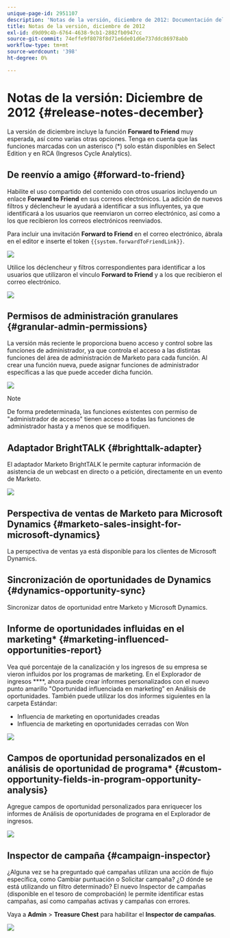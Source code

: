 ```yaml
---
unique-page-id: 2951107
description: 'Notas de la versión, diciembre de 2012: Documentación del producto de Marketo'
title: Notas de la versión, diciembre de 2012
exl-id: d9d09c4b-6764-4638-9cb1-2882fb0947cc
source-git-commit: 74effe9f8078f8d71e6de01d6e737ddc86978abb
workflow-type: tm+mt
source-wordcount: '398'
ht-degree: 0%

---
```


# Notas de la versión: Diciembre de 2012 {#release-notes-december}

La versión de diciembre incluye la función **Forward to Friend** muy esperada, así como varias otras opciones. Tenga en cuenta que las funciones marcadas con un asterisco (*) solo están disponibles en Select Edition y en RCA (Ingresos Cycle Analytics).

## De reenvío a amigo {#forward-to-friend}

Habilite el uso compartido del contenido con otros usuarios incluyendo un enlace **Forward to Friend** en sus correos electrónicos. La adición de nuevos filtros y déclencheur le ayudará a identificar a sus influyentes, ya que identificará a los usuarios que reenviaron un correo electrónico, así como a los que recibieron los correos electrónicos reenviados.

Para incluir una invitación **Forward to Friend** en el correo electrónico, ábrala en el editor e inserte el token `{{system.forwardToFriendLink}}`.

![](assets/image2014-9-23-10-3a50-3a45.png)

Utilice los déclencheur y filtros correspondientes para identificar a los usuarios que utilizaron el vínculo **Forward to Friend** y a los que recibieron el correo electrónico.

![](assets/image2014-9-23-10-3a50-3a56.png)

## Permisos de administración granulares {#granular-admin-permissions}

La versión más reciente le proporciona bueno acceso y control sobre las funciones de administrador, ya que controla el acceso a las distintas funciones del área de administración de Marketo para cada función. Al crear una función nueva, puede asignar funciones de administrador específicas a las que puede acceder dicha función.

![](assets/image2014-9-23-10-3a51-3a18.png)

>[!NOTE]
>
>De forma predeterminada, las funciones existentes con permiso de &quot;administrador de acceso&quot; tienen acceso a todas las funciones de administrador hasta y a menos que se modifiquen.

## Adaptador BrightTALK {#brighttalk-adapter}

El adaptador Marketo BrightTALK le permite capturar información de asistencia de un webcast en directo o a petición, directamente en un evento de Marketo.

![](assets/image2014-9-23-10-3a51-3a31.png)

## Perspectiva de ventas de Marketo para Microsoft Dynamics {#marketo-sales-insight-for-microsoft-dynamics}

La perspectiva de ventas ya está disponible para los clientes de Microsoft Dynamics.

## Sincronización de oportunidades de Dynamics {#dynamics-opportunity-sync}

Sincronizar datos de oportunidad entre Marketo y Microsoft Dynamics.

## Informe de oportunidades influidas en el marketing* {#marketing-influenced-opportunities-report}

Vea qué porcentaje de la canalización y los ingresos de su empresa se vieron influidos por los programas de marketing. En el Explorador de ingresos ****, ahora puede crear informes personalizados con el nuevo punto amarillo &quot;Oportunidad influenciada en marketing&quot; en Análisis de oportunidades. También puede utilizar los dos informes siguientes en la carpeta Estándar:

* Influencia de marketing en oportunidades creadas
* Influencia de marketing en oportunidades cerradas con Won

![](assets/image2014-9-23-10-3a52-3a11.png)

## Campos de oportunidad personalizados en el análisis de oportunidad de programa* {#custom-opportunity-fields-in-program-opportunity-analysis}

Agregue campos de oportunidad personalizados para enriquecer los informes de Análisis de oportunidades de programa en el Explorador de ingresos.

![](assets/image2014-9-23-10-3a52-3a23.png)

## Inspector de campaña {#campaign-inspector}

¿Alguna vez se ha preguntado qué campañas utilizan una acción de flujo específica, como Cambiar puntuación o Solicitar campaña? ¿O dónde se está utilizando un filtro determinado? El nuevo Inspector de campañas (disponible en el tesoro de comprobación) le permite identificar estas campañas, así como campañas activas y campañas con errores.

Vaya a **Admin** > **Treasure Chest** para habilitar el **Inspector de campañas**.

![](assets/image2014-9-23-10-3a52-3a39.png)
